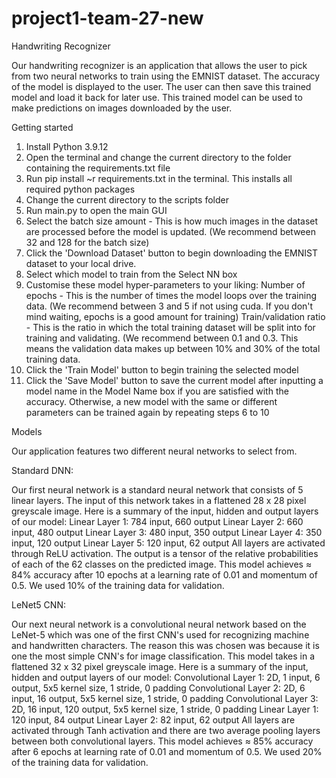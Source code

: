 # project1-team-27-new

Handwriting Recognizer

Our handwriting recognizer is an application that allows the user to pick from two neural networks to train using the EMNIST dataset. The accuracy of the model is displayed to the user. The user can then save this trained model and load it back for later use. This trained model can be used to make predictions on images downloaded by the user.

Getting started

1. Install Python 3.9.12
2. Open the terminal and change the current directory to the folder containing the requirements.txt file
3. Run pip install ~r requirements.txt in the terminal. This installs all required python packages
4. Change the current directory to the scripts folder
5. Run main.py to open the main GUI
6. Select the batch size amount - This is how much images in the dataset are processed before the model is updated. (We recommend between 32 and 128 for the batch        size) 
7. Click the 'Download Dataset' button to begin downloading the EMNIST dataset to your local drive.
8. Select which model to train from the Select NN box
9. Customise these model hyper-parameters to your liking:
    Number of epochs - This is the number of times the model loops over the training data. (We recommend between 3 and 5 if not using cuda. If you don't mind waiting,                        epochs is a good amount for training)
    Train/validation ratio - This is the ratio in which the total training dataset will be split into for training and validating. (We recommend between 0.1 and 0.3. 
                             This means the validation data makes up between 10% and 30% of the total training data.
10. Click the 'Train Model' button to begin training the selected model
11. Click the 'Save Model' button to save the current model after inputting a model name in the Model Name box if you are satisfied with the accuracy. Otherwise, a new model with the same or different parameters can be trained again by repeating steps 6 to 10

Models

Our application features two different neural networks to select from.

Standard DNN:

Our first neural network is a standard neural network that consists of 5 linear layers. The input of this network takes in a flattened 28 x 28 pixel greyscale image. Here is a summary of the input, hidden and output layers of our model:
Linear Layer 1: 784 input, 660 output
Linear Layer 2: 660 input, 480 output
Linear Layer 3: 480 input, 350 output
Linear Layer 4: 350 input, 120 output
Linear Layer 5: 120 input, 62 output
All layers are activated through ReLU activation. The output is a tensor of the relative probabilities of each of the 62 classes on the predicted image. This model achieves ≈ 84% accuracy after 10 epochs at a learning rate of 0.01 and momentum of 0.5. We used 10% of the training data for validation.

LeNet5 CNN:

Our next neural network is a convolutional neural network based on the LeNet-5 which was one of the first CNN's used for recognizing machine and handwritten characters. The reason this was chosen was because it is one the most simple CNN's for image classification. This model takes in a flattened 32 x 32 pixel greyscale image. Here is a summary of the input, hidden and output layers of our model:
Convolutional Layer 1: 2D, 1 input, 6 output, 5x5 kernel size, 1 stride, 0 padding
Convolutional Layer 2: 2D, 6 input, 16 output, 5x5 kernel size, 1 stride, 0 padding
Convolutional Layer 3: 2D, 16 input, 120 output, 5x5 kernel size, 1 stride, 0 padding
Linear Layer 1: 120 input, 84 output
Linear Layer 2: 82 input, 62 output
All layers are activated through Tanh activation and there are two average pooling layers between both convolutional layers. This model achieves ≈ 85% accuracy after 6 epochs at learning rate of 0.01 and momentum of 0.5. We used 20% of the training data for validation.

